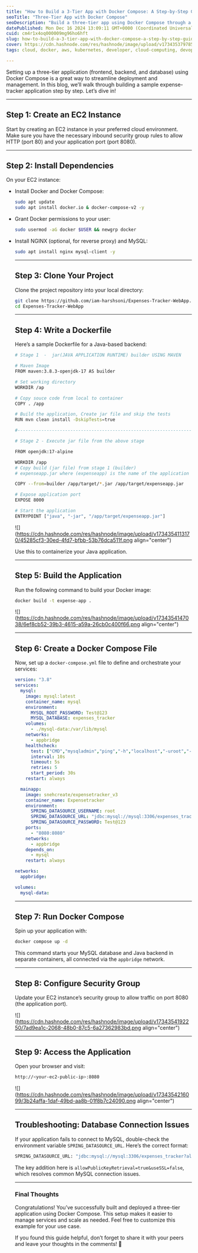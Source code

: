 ```yaml
---
title: "How to Build a 3-Tier App with Docker Compose: A Step-by-Step Guide"
seoTitle: "Three-Tier App with Docker Compose"
seoDescription: "Build a three-tier app using Docker Compose through a step-by-step expense-tracker project"
datePublished: Mon Dec 16 2024 13:09:11 GMT+0000 (Coordinated Universal Time)
cuid: cm4r1x4oq000009mg96ho6hft
slug: how-to-build-a-3-tier-app-with-docker-compose-a-step-by-step-guide
cover: https://cdn.hashnode.com/res/hashnode/image/upload/v1734353797852/e4684ad2-b68e-43cf-b3bd-a829a6abad27.png
tags: cloud, docker, aws, kubernetes, developer, cloud-computing, devops, jenkins, docker-compose, ci-cd, docker-images, devops-articles, 90daysofdevops, trainwithshubham, 90daysofdevops-chanllenge

---
```


Setting up a three-tier application (frontend, backend, and database) using Docker Compose is a great way to streamline deployment and management. In this blog, we’ll walk through building a sample expense-tracker application step by step. Let’s dive in!

---

## **Step 1: Create an EC2 Instance**

Start by creating an EC2 instance in your preferred cloud environment. Make sure you have the necessary inbound security group rules to allow HTTP (port 80) and your application port (port 8080).

---

## **Step 2: Install Dependencies**

On your EC2 instance:

* Install Docker and Docker Compose:
    
    ```bash
    sudo apt update
    sudo apt install docker.io & docker-compose-v2 -y
    ```
    
* Grant Docker permissions to your user:
    
    ```bash
    sudo usermod -aG docker $USER && newgrp docker
    ```
    
* Install NGINX (optional, for reverse proxy) and MySQL:
    
    ```bash
    sudo apt install nginx mysql-client -y
    ```
    
    ---
    
    ## **Step 3: Clone Your Project**
    
    Clone the project repository into your local directory:
    
    ```bash
    git clone https://github.com/iam-harshsoni/Expenses-Tracker-WebApp.git
    cd Expenses-Tracker-WebApp
    ```
    
    ---
    
    ## **Step 4: Write a Dockerfile**
    
    Here’s a sample Dockerfile for a Java-based backend:
    
    ```bash
    # Stage 1  -  jar(JAVA APPLICATION RUNTIME) builder USING MAVEN
    
    # Maven Image
    FROM maven:3.8.3-openjdk-17 AS builder
    
    # Set working directory
    WORKDIR /ap
    
    # Copy souce code from local to container
    COPY . /app
    
    # Build the application, Create jar file and skip the tests
    RUN mvn clean install -DskipTests=true
    
    #-------------------------------------------------------------------
    
    # Stage 2 - Execute jar file from the above stage
    
    FROM openjdk:17-alpine
    
    WORKDIR /app
    # Copy build (jar file) from stage 1 (builder)
    # expenseapp.jar where (expenseapp) is the name of the application we can find in application.properties
    
    COPY --from=builder /app/target/*.jar /app/target/expenseapp.jar
    
    # Expose application port
    EXPOSE 8000
    
    # Start the application
    ENTRYPOINT ["java", "-jar", "/app/target/expenseapp.jar"]
    ```
    
    ![](https://cdn.hashnode.com/res/hashnode/image/upload/v1734354113170/45285cf3-30ed-4fd7-bfbb-53b76dca511f.png align="center")
    
    Use this to containerize your Java application.
    
    ---
    
    ## **Step 5: Build the Application**
    
    Run the following command to build your Docker image:
    
    ```bash
    docker build -t expense-app .
    ```
    
    ![](https://cdn.hashnode.com/res/hashnode/image/upload/v1734354147038/6ef8cb52-39b3-4615-a59a-26cb0c400f66.png align="center")
    
    ---
    
    ## **Step 6: Create a Docker Compose File**
    
    Now, set up a `docker-compose.yml` file to define and orchestrate your services:
    
    ```yaml
    version: "3.8"
    services:
      mysql:
        image: mysql:latest
        container_name: mysql
        environment:
          MYSQL_ROOT_PASSWORD: Test@123
          MYSQL_DATABASE: expenses_tracker
        volumes:
          - ./mysql-data:/var/lib/mysql
        networks:
          - appbridge
        healthcheck:
          test: ["CMD","mysqladmin","ping","-h","localhost","-uroot","-pTest@123"]
          interval: 10s
          timeout: 5s
          retries: 5
          start_period: 30s
        restart: always
    
      mainapp:
        image: snehcreate/expensetracker_v3
        container_name: Expensetracker
        environment:
          SPRING_DATASOURCE_USERNAME: root
          SPRING_DATASOURCE_URL: "jdbc:mysql://mysql:3306/expenses_tracker?allowPublicKeyRetrieval=true&useSSL=false"
          SPRING_DATASOURCE_PASSWORD: Test@123
        ports:
          - "8080:8080"
        networks:
          - appbridge
        depends_on:
          - mysql
        restart: always
    
    networks:
      appbridge:
    
    volumes:
      mysql-data:
    ```
    
    ---
    
    ## **Step 7: Run Docker Compose**
    
    Spin up your application with:
    
    ```bash
    docker compose up -d
    ```
    
    This command starts your MySQL database and Java backend in separate containers, all connected via the `appbridge` network.
    
    ---
    
    ## **Step 8: Configure Security Group**
    
    Update your EC2 instance’s security group to allow traffic on port 8080 (the application port).
    
    ![](https://cdn.hashnode.com/res/hashnode/image/upload/v1734354192250/7ad9ea1c-2068-48b0-87c5-6a27362983bd.png align="center")
    
    ---
    
    ## **Step 9: Access the Application**
    
    Open your browser and visit:
    
    ```bash
    http://<your-ec2-public-ip>:8080
    ```
    
    ![](https://cdn.hashnode.com/res/hashnode/image/upload/v1734354216099/3b24affa-1daf-49bd-aa8b-01f8b7c24090.png align="center")
    
    ---
    
    ## **Troubleshooting: Database Connection Issues**
    
    If your application fails to connect to MySQL, double-check the environment variable `SPRING_DATASOURCE_URL`. Here’s the correct format:
    
    ```bash
    SPRING_DATASOURCE_URL: "jdbc:mysql://mysql:3306/expenses_tracker?allowPublicKeyRetrieval=true&useSSL=false"
    ```
    
    The key addition here is `allowPublicKeyRetrieval=true&useSSL=false`, which resolves common MySQL connection issues.
    
    ---
    
    ### **Final Thoughts**
    
    Congratulations! You’ve successfully built and deployed a three-tier application using Docker Compose. This setup makes it easier to manage services and scale as needed. Feel free to customize this example for your use case.
    
    If you found this guide helpful, don’t forget to share it with your peers and leave your thoughts in the comments! 🚀
